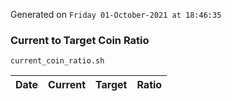 Generated on `Friday 01-October-2021 at 18:46:35`

### Current to Target Coin Ratio
`current_coin_ratio.sh`

Date|Current|Target|Ratio
---|---|---|---
